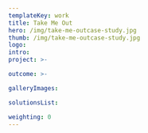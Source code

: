 ```yaml
---
templateKey: work
title: Take Me Out
hero: /img/take-me-outcase-study.jpg
thumb: /img/take-me-outcase-study.jpg
logo: 
intro: 
project: >-

outcome: >-

galleryImages:

solutionsList:

weighting: 0
---
```

